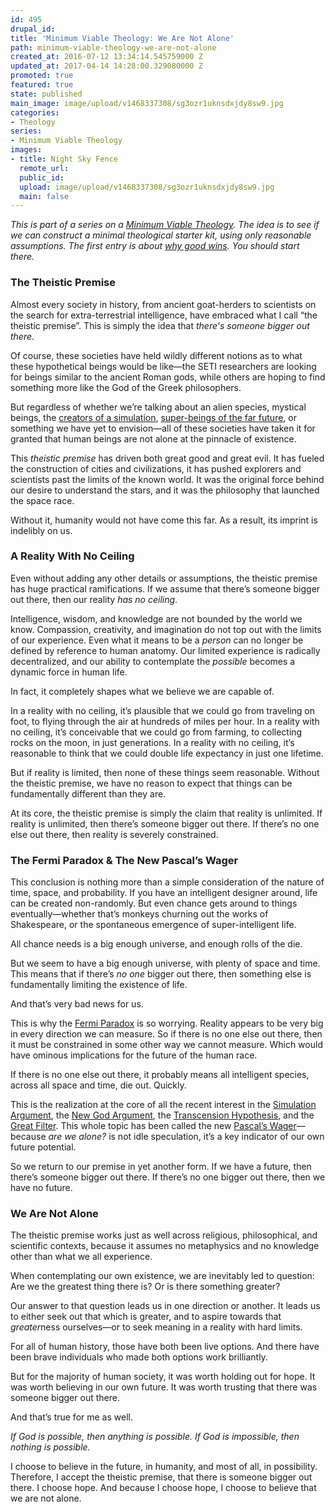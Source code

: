 ```yaml
---
id: 495
drupal_id: 
title: 'Minimum Viable Theology: We Are Not Alone'
path: minimum-viable-theology-we-are-not-alone
created_at: 2016-07-12 13:34:14.545759000 Z
updated_at: 2017-04-14 14:28:00.329080000 Z
promoted: true
featured: true
state: published
main_image: image/upload/v1468337308/sg3ozr1uknsdxjdy8sw9.jpg
categories:
- Theology
series:
- Minimum Viable Theology
images:
- title: Night Sky Fence
  remote_url: 
  public_id: 
  upload: image/upload/v1468337308/sg3ozr1uknsdxjdy8sw9.jpg
  main: false
---
```

*This is part of a series on a [Minimum Viable Theology](http://micahredding.com/blog/series/minimum-viable-theology). The idea is to see if we can construct a minimal theological starter kit, using only reasonable assumptions. The first entry is about [why good wins](http://micahredding.com/blog/minimum-viable-theology-good-wins). You should start there.*

### The Theistic Premise

Almost every society in history, from ancient goat-herders to scientists on the search for extra-terrestrial intelligence, have embraced what I call “the theistic premise”. This is simply the idea that *there's someone bigger out there*.

Of course, these societies have held wildly different notions as to what these hypothetical beings would be like—the SETI researchers are looking for beings similar to the ancient Roman gods, while others are hoping to find something more like the God of the Greek philosophers. 

But regardless of whether we’re talking about an alien species, mystical beings, the [creators of a simulation](http://www.simulation-argument.com/simulation.html), [super-beings of the far future](http://micahredding.com/blog/omega-point-theory), or something we have yet to envision—all of these societies have taken it for granted that human beings are not alone at the pinnacle of existence.

This *theistic premise* has driven both great good and great evil. It has fueled the construction of cities and civilizations, it has pushed explorers and scientists past the limits of the known world. It was the original force behind our desire to understand the stars, and it was the philosophy that launched the space race.

Without it, humanity would not have come this far. As a result, its imprint is indelibly on us.

### A Reality With No Ceiling

Even without adding any other details or assumptions, the theistic premise has huge practical ramifications. If we assume that there’s someone bigger out there, then our reality *has no ceiling*. 

Intelligence, wisdom, and knowledge are not bounded by the world we know. Compassion, creativity, and imagination do not top out with the limits of our experience. Even what it means to be a *person* can no longer be defined by reference to human anatomy. Our limited experience is radically decentralized, and our ability to contemplate the *possible* becomes a dynamic force in human life.

In fact, it completely shapes what we believe we are capable of.

In a reality with no ceiling, it’s plausible that we could go from traveling on foot, to flying through the air at hundreds of miles per hour. In a reality with no ceiling, it’s conceivable that we could go from farming, to collecting rocks on the moon, in just generations. In a reality with no ceiling, it’s reasonable to think that we could double life expectancy in just one lifetime.

But if reality is limited, then none of these things seem reasonable. Without the theistic premise, we have no reason to expect that things can be fundamentally different than they are.

At its core, the theistic premise is simply the claim that reality is unlimited. If reality is unlimited, then there’s someone bigger out there. If there’s no one else out there, then reality is severely constrained. 

### The Fermi Paradox & The New Pascal’s Wager

This conclusion is nothing more than a simple consideration of the nature of time, space, and probability. If you have an intelligent designer around, life can be created non-randomly. But even chance gets around to things eventually—whether that’s monkeys churning out the works of Shakespeare, or the spontaneous emergence of super-intelligent life.

All chance needs is a big enough universe, and enough rolls of the die.

But we seem to have a big enough universe, with plenty of space and time. This means that if there’s *no one* bigger out there, then something else is fundamentally limiting the existence of life.

And that’s very bad news for us.

This is why the [Fermi Paradox](http://waitbutwhy.com/2014/05/fermi-paradox.html) is so worrying. Reality appears to be very big in every direction we can measure. So if there is no one else out there, then it must be constrained in some other way we cannot measure. Which would have ominous implications for the future of the human race.

If there is no one else out there, it probably means all intelligent species, across all space and time, die out. Quickly. 

This is the realization at the core of all the recent interest in the [Simulation Argument](http://motherboard.vice.com/read/elon-musk-simulated-universe-hypothesis), the [New God Argument](https://new-god-argument.com/), the [Transcension Hypothesis](https://www.youtube.com/watch?v=nQOyJUDTKdM), and the [Great Filter](http://mason.gmu.edu/~rhanson/greatfilter.html). This whole topic has been called the new [Pascal’s Wager](http://us1.campaign-archive1.com/?u=78cbbb7f2882629a5157fa593&id=986df5e525&e=7cef4a3b12)—because *are we alone?* is not idle speculation, it’s a key indicator of our own future potential. 

So we return to our premise in yet another form. If we have a future, then there’s someone bigger out there. If there’s no one bigger out there, then we have no future.

### We Are Not Alone

The theistic premise works just as well across religious, philosophical, and scientific contexts, because it assumes no metaphysics and no knowledge other than what we all experience.  

When contemplating our own existence, we are inevitably led to question: Are we the greatest thing there is? Or is there something greater?

Our answer to that question leads us in one direction or another. It leads us to either seek out that which is greater, and to aspire towards that *greater*ness ourselves—or to seek meaning in a reality with hard limits. 

For all of human history, those have both been live options. And there have been brave individuals who made both options work brilliantly.

But for the majority of human society, it was worth holding out for hope. It was worth believing in our own future. It was worth trusting that there was someone bigger out there.

And that’s true for me as well.

*If God is possible, then anything is possible. If God is impossible, then nothing is possible.*

I choose to believe in the future, in humanity, and most of all, in possibility. Therefore, I accept the theistic premise, that there is someone bigger out there. I choose hope. And because I choose hope, I choose to believe that we are not alone.
